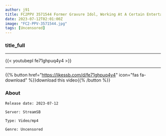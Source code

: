 ```yaml
---
author: j91
title: FC2PPV 3571544 Former Gravure Idol, Working At A Certain Entertainment Office, Serious **! ! No Boyfriend, Complete Amateur! ! Complete First Shooting, Second Round Of Vaginal Cum Shot, Complete First Shooting! ! Personal Photography Individual Photography Original 362nd Person cen
date: 2023-07-12T02:01:00Z
image: "FC2-PPV-3571544.jpg"
tags: [Uncensored]
---
```


### title_full
___

{{< youtubepl fe71ghpuq4y4 >}}
___

{{% button href="https://likessb.com/d/fe71ghpuq4y4" icon="fas fa-download" %}}download this video{{% /button %}}
### About

`Release date: 2023-07-12`

`Server: StreamSB`

`Type: Video/mp4`

`Genre:	Uncensored`